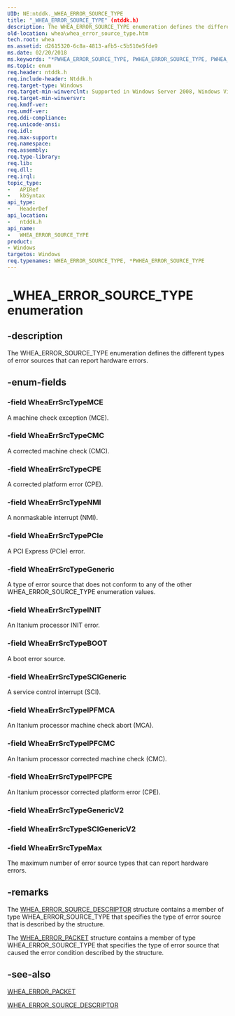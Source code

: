 ```yaml
---
UID: NE:ntddk._WHEA_ERROR_SOURCE_TYPE
title: "_WHEA_ERROR_SOURCE_TYPE" (ntddk.h)
description: The WHEA_ERROR_SOURCE_TYPE enumeration defines the different types of error sources that can report hardware errors.
old-location: whea\whea_error_source_type.htm
tech.root: whea
ms.assetid: d2615320-6c8a-4813-afb5-c5b510e5fde9
ms.date: 02/20/2018
ms.keywords: "*PWHEA_ERROR_SOURCE_TYPE, PWHEA_ERROR_SOURCE_TYPE, PWHEA_ERROR_SOURCE_TYPE enumeration pointer [WHEA Drivers and Applications], WHEA_ERROR_SOURCE_TYPE, WHEA_ERROR_SOURCE_TYPE enumeration [WHEA Drivers and Applications], WheaErrSrcTypeBOOT, WheaErrSrcTypeCMC, WheaErrSrcTypeCPE, WheaErrSrcTypeGeneric, WheaErrSrcTypeINIT, WheaErrSrcTypeIPFCMC, WheaErrSrcTypeIPFCPE, WheaErrSrcTypeIPFMCA, WheaErrSrcTypeMCE, WheaErrSrcTypeMax, WheaErrSrcTypeNMI, WheaErrSrcTypePCIe, WheaErrSrcTypeSCIGeneric, _WHEA_ERROR_SOURCE_TYPE, ntddk/PWHEA_ERROR_SOURCE_TYPE, ntddk/WHEA_ERROR_SOURCE_TYPE, ntddk/WheaErrSrcTypeBOOT, ntddk/WheaErrSrcTypeCMC, ntddk/WheaErrSrcTypeCPE, ntddk/WheaErrSrcTypeGeneric, ntddk/WheaErrSrcTypeINIT, ntddk/WheaErrSrcTypeIPFCMC, ntddk/WheaErrSrcTypeIPFCPE, ntddk/WheaErrSrcTypeIPFMCA, ntddk/WheaErrSrcTypeMCE, ntddk/WheaErrSrcTypeMax, ntddk/WheaErrSrcTypeNMI, ntddk/WheaErrSrcTypePCIe, ntddk/WheaErrSrcTypeSCIGeneric, whea.whea_error_source_type, whearef_786d549e-14b1-4945-a1ce-23c7112ff0c8.xml"
ms.topic: enum
req.header: ntddk.h
req.include-header: Ntddk.h
req.target-type: Windows
req.target-min-winverclnt: Supported in Windows Server 2008, Windows Vista SP1, and later versions of Windows.
req.target-min-winversvr: 
req.kmdf-ver: 
req.umdf-ver: 
req.ddi-compliance: 
req.unicode-ansi: 
req.idl: 
req.max-support: 
req.namespace: 
req.assembly: 
req.type-library: 
req.lib: 
req.dll: 
req.irql: 
topic_type:
-	APIRef
-	kbSyntax
api_type:
-	HeaderDef
api_location:
-	ntddk.h
api_name:
-	WHEA_ERROR_SOURCE_TYPE
product:
- Windows
targetos: Windows
req.typenames: WHEA_ERROR_SOURCE_TYPE, *PWHEA_ERROR_SOURCE_TYPE
---
```


# _WHEA_ERROR_SOURCE_TYPE enumeration


## -description


The WHEA_ERROR_SOURCE_TYPE enumeration defines the different types of error sources that can report hardware errors.


## -enum-fields




### -field WheaErrSrcTypeMCE

A machine check exception (MCE).


### -field WheaErrSrcTypeCMC

A corrected machine check (CMC).


### -field WheaErrSrcTypeCPE

A corrected platform error (CPE).


### -field WheaErrSrcTypeNMI

A nonmaskable interrupt (NMI).


### -field WheaErrSrcTypePCIe

A PCI Express (PCIe) error.


### -field WheaErrSrcTypeGeneric

A type of error source that does not conform to any of the other WHEA_ERROR_SOURCE_TYPE enumeration values.


### -field WheaErrSrcTypeINIT

An Itanium processor INIT error.


### -field WheaErrSrcTypeBOOT

A boot error source.


### -field WheaErrSrcTypeSCIGeneric

A service control interrupt (SCI).


### -field WheaErrSrcTypeIPFMCA

An Itanium processor machine check abort (MCA).


### -field WheaErrSrcTypeIPFCMC

An Itanium processor corrected machine check (CMC).


### -field WheaErrSrcTypeIPFCPE

An Itanium processor corrected platform error (CPE).


### -field WheaErrSrcTypeGenericV2


### -field WheaErrSrcTypeSCIGenericV2


### -field WheaErrSrcTypeMax

The maximum number of error source types that can report hardware errors.


## -remarks



The <a href="https://msdn.microsoft.com/library/windows/hardware/ff560505">WHEA_ERROR_SOURCE_DESCRIPTOR</a> structure contains a member of type WHEA_ERROR_SOURCE_TYPE that specifies the type of error source that is described by the structure.

The <a href="https://msdn.microsoft.com/library/windows/hardware/ff560465">WHEA_ERROR_PACKET</a> structure contains a member of type WHEA_ERROR_SOURCE_TYPE that specifies the type of error source that caused the error condition described by the structure.




## -see-also




<a href="https://msdn.microsoft.com/library/windows/hardware/ff560465">WHEA_ERROR_PACKET</a>



<a href="https://msdn.microsoft.com/library/windows/hardware/ff560505">WHEA_ERROR_SOURCE_DESCRIPTOR</a>
 

 

